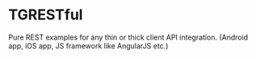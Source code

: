 # TGRESTful
Pure REST examples for any thin or thick client API integration. (Android app, iOS app, JS framework like AngularJS etc.)
